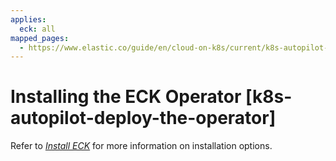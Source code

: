 ```yaml
---
applies:
  eck: all
mapped_pages:
  - https://www.elastic.co/guide/en/cloud-on-k8s/current/k8s-autopilot-deploy-the-operator.html
---
```


# Installing the ECK Operator [k8s-autopilot-deploy-the-operator]

Refer to [*Install ECK*](install.md) for more information on installation options.

